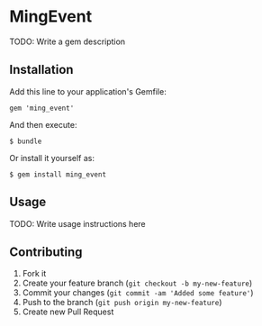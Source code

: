 # MingEvent

TODO: Write a gem description

## Installation

Add this line to your application's Gemfile:

    gem 'ming_event'

And then execute:

    $ bundle

Or install it yourself as:

    $ gem install ming_event

## Usage

TODO: Write usage instructions here

## Contributing

1. Fork it
2. Create your feature branch (`git checkout -b my-new-feature`)
3. Commit your changes (`git commit -am 'Added some feature'`)
4. Push to the branch (`git push origin my-new-feature`)
5. Create new Pull Request

